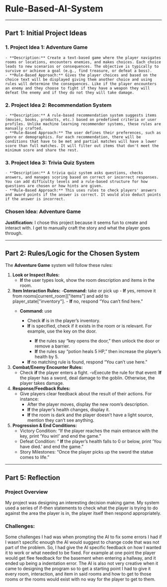 # Rule-Based-AI-System
---
## Part 1: Initial Project Ideas
### 1.	Project Idea 1: Adventure Game
    - **Description:** Create a text-based game where the player navigates rooms or locations, encounters enemies, and makes choices. Each choice leads to new scenarios or consequences. The objective is typically to survive or achieve a goal (e.g., find treasure, or defeat a boss).
    - **Rule-Based Approach:** Gives the player choices and based on the choice text will be displayed giving them another choice and using rules will determine the consequences. Like if the player encounters an enemy and they choose to fight if they have a weapon they will defeat the enemy and if they do not they will take damage. 
### 2.	Project Idea 2: Recommendation System
    - **Description:** A rule-based recommendation system suggests items (movies, books, products, etc.) based on predefined criteria or user profiles. Unlike machine learning recommender systems, these rules are manually crafted.
    - **Rule-Based Approach:** The user defines their preferences, such as genre or demographics. For each recommendation, there will be conditions that have to be met and partial matches will have a lower score than full matches. It will filter out items that don't meet the minimum score and share the rest. 
### 3.	Project Idea 3: Trivia Quiz System
    - **Description:** A trivia quiz system asks questions, checks answers, and manages scoring based on correct or incorrect responses. You can add difficulty levels and a rule-based structure for how questions are chosen or how hints are given.
    - **Rule-Based Approach:** This uses rules to check players' answers and award points if the answer is correct. It would also deduct points if the answer is incorrect.
### **Chosen Idea:**   Adventure Game
 **Justification:** I chose this project because it seems fun to create and interact with. I get to manually craft the story and what the player goes through. 

---

## Part 2: Rules/Logic for the Chosen System 
The **Adventure Game** system will follow these rules:
1.	**Look or Inspect Rules:**
	- **If** the user types look, show the room description and items in the room.
2.	**Item Interaction Rules:**
    -**Command:** take <item> or pick up <item>
        - **If** yes, remove it from rooms[current_room]["items"] and add to player_state["inventory"].
        - **If** no, respond “You can’t find <item> here.”
    - **Command:** use <item> 
        - Check **if** <item> is in the player’s inventory.
        - **If** <target> is specified, check if it exists in the room or is relevant. For example, use the key on the door.
	        - **If** the rules say “key opens the door,” then unlock the door or remove a barrier.
	        - **If** the rules say “potion heals 5 HP,” then increase the player’s health by 5.
	    - **If** no matching rule is found, respond “You can’t use <item> here.”
5.	**Combat/Enemy Encounter Rules:**
    - Check **if** the player enters a fight.
        -vExecute the rule for that event: **If** the player has a sword, deal damage to the goblin. Otherwise, the player takes damage.
6.	**Response/Feedback Rules:**
    - Give players clear feedback about the result of their actions. For instance:
        - After the player moves, display the new room’s description.
        - **If** the player’s health changes, display it.
        - **If** the room is dark and the player doesn’t have a light source, mention they can’t see anything.
7.	**Progression & End Conditions:**
    - Victory Condition: “If the player reaches the main entrance with the key, print ‘You win!’ and end the game.”
    - Defeat Condition: “ **If** the player’s health falls to 0 or below, print ‘You have died.’ and end the game.”
    - Story Milestones: “Once the player picks up the sword the statue comes to life.”

---

## Part 5: Reflection
### Project Overview
My project was designing an interesting decision making game. My system used a series of if-then statements to check what the player is trying to do against the area the player is in, the player itself then respond appropriately.
### Challenges: 
Some challenges I had was when prompting the AI to fix some errors I had if I wasn’t specific enough the AI would suggest to change code that was not part of the problem. So, I had give the AI specific feedback on how I wanted it to work or what needed to be fixed. For example at one point the player would get flee feedback for the basement when entering a hallway, and it ended up being a indentation error. The AI is also not very creative when it came to designing the program so to get a starting point I had to give it every room, interaction, and item in said rooms and how to get to those rooms or the rooms would exist with no way for the player to get to them.

